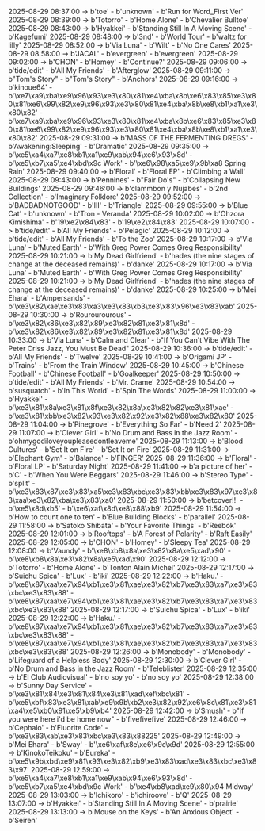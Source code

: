 2025-08-29 08:37:00 -> b'toe' - b'unknown' - b'Run for Word_First Ver'
2025-08-29 08:39:00 -> b'Totorro' - b'Home Alone' - b'Chevalier Bulltoe'
2025-08-29 08:43:00 -> b'Hyakkei' - b'Standing Still In A Moving Scene' - b'Kagefumi'
2025-08-29 08:48:00 -> b'3nd' - b'World Tour' - b'waltz for lilly'
2025-08-29 08:52:00 -> b'Via Luna' - b'Wilt' - b'No One Cares'
2025-08-29 08:58:00 -> b'JACAL' - b'evergreen' - b'evergreen'
2025-08-29 09:02:00 -> b'CHON' - b'Homey' - b'Continue?'
2025-08-29 09:06:00 -> b'tide/edit' - b'All My Friends' - b'Afterglow'
2025-08-29 09:11:00 -> b"Tom's Story" - b"Tom's Story" - b'Anchors'
2025-08-29 09:16:00 -> b'kinoue64' - b'\xe7\xa9\xba\xe9\x96\x93\xe3\x80\x81\xe4\xba\x8b\xe6\x83\x85\xe3\x80\x81\xe6\x99\x82\xe9\x96\x93\xe3\x80\x81\xe4\xba\x8b\xe8\xb1\xa1\xe3\x80\x82' - b'\xe7\xa9\xba\xe9\x96\x93\xe3\x80\x81\xe4\xba\x8b\xe6\x83\x85\xe3\x80\x81\xe6\x99\x82\xe9\x96\x93\xe3\x80\x81\xe4\xba\x8b\xe8\xb1\xa1\xe3\x80\x82'
2025-08-29 09:31:00 -> b'MASS OF THE FERMENTING DREGS' - b'Awakening:Sleeping' - b'Dramatic'
2025-08-29 09:35:00 -> b'\xe5\xa4\xa7\xe8\xb1\xa1\xe9\xab\x94\xe6\x93\x8d' - b'\xe5\xb7\xa5\xe4\xbd\x9c Work' - b'\xe6\x98\xa5\xe9\x9b\xa8 Spring Rain'
2025-08-29 09:40:00 -> b'Floral' - b'Floral EP' - b'Climbing a Wall'
2025-08-29 09:43:00 -> b'Pennines' - b"Fair Do's" - b'Collapsing New Buildings'
2025-08-29 09:46:00 -> b'clammbon y Nujabes' - b'2nd Collection' - b'Imaginary Folklore'
2025-08-29 09:52:00 -> b'BADBADNOTGOOD' - b'III' - b'Triangle'
2025-08-29 09:55:00 -> b'Blue Cat' - b'unknown' - b'Tron - Veranda'
2025-08-29 10:02:00 -> b'Ohzora Kimishima' - b'19\xe2\x84\x83' - b'19\xe2\x84\x83'
2025-08-29 10:07:00 -> b'tide/edit' - b'All My Friends' - b'Pelagic'
2025-08-29 10:12:00 -> b'tide/edit' - b'All My Friends' - b'To the Zoo'
2025-08-29 10:17:00 -> b'Via Luna' - b'Muted Earth' - b'With Greg Power Comes Greg Responsibility'
2025-08-29 10:21:00 -> b'My Dead Girlfriend' - b'hades (the nine stages of change at the deceased remains)' - b'danke'
2025-08-29 10:17:00 -> b'Via Luna' - b'Muted Earth' - b'With Greg Power Comes Greg Responsibility'
2025-08-29 10:21:00 -> b'My Dead Girlfriend' - b'hades (the nine stages of change at the deceased remains)' - b'danke'
2025-08-29 10:25:00 -> b'Mei Ehara' - b'Ampersands' - b'\xe3\x82\xae\xe3\x83\xa3\xe3\x83\xb3\xe3\x83\x96\xe3\x83\xab'
2025-08-29 10:30:00 -> b'Rourourourous' - b'\xe3\x82\x86\xe3\x82\x89\xe3\x82\x81\xe3\x81\x8d' - b'\xe3\x82\x86\xe3\x82\x89\xe3\x82\x81\xe3\x81\x8d'
2025-08-29 10:33:00 -> b'Via Luna' - b'Calm and Clear' - b"If You Can't Vibe With The Peter Criss Jazz, You Must Be Dead"
2025-08-29 10:36:00 -> b'tide/edit' - b'All My Friends' - b'Twelve'
2025-08-29 10:41:00 -> b'Origami JP' - b'Trains' - b'From the Train Window'
2025-08-29 10:45:00 -> b'Chinese Football' - b'Chinese Football' - b'Goalkeeper'
2025-08-29 10:50:00 -> b'tide/edit' - b'All My Friends' - b'Mr. Crame'
2025-08-29 10:54:00 -> b'susquatch' - b'In This World' - b'Spin The Words'
2025-08-29 11:00:00 -> b'Hyakkei' - b'\xe3\x81\x8a\xe3\x81\x8f\xe3\x82\x8a\xe3\x82\x82\xe3\x81\xae' - b'\xe3\x81\xbb\xe3\x82\x93\xe3\x82\x92\xe3\x82\x88\xe3\x82\x80'
2025-08-29 11:04:00 -> b'Pinegrove' - b'Everything So Far' - b'Need 2'
2025-08-29 11:07:00 -> b'Clever Girl' - b'No Drum and Bass in the Jazz Room' - b'ohmygodiloveyoupleasedontleaveme'
2025-08-29 11:13:00 -> b'Blood Cultures' - b'Set It on Fire' - b'Set It on Fire'
2025-08-29 11:31:00 -> b'Elephant Gym' - b'Balance' - b'FINGER'
2025-08-29 11:36:00 -> b'Floral' - b'Floral LP' - b'Saturday Night'
2025-08-29 11:41:00 -> b'a picture of her' - b'C' - b'When You Were Beggars'
2025-08-29 11:46:00 -> b'Stereo Type' - b'split' - b'\xe3\x83\x87\xe3\x83\xa5\xe3\x83\xbc\xe3\x83\xbb\xe3\x83\x97\xe3\x83\xaa\xe3\x82\xba\xe3\x83\xa0'
2025-08-29 11:50:00 -> b'betcover!!' - b'\xe5\x8d\xb5' - b'\xe6\xaf\x8d\xe8\x88\xb9'
2025-08-29 11:54:00 -> b'How to count one to ten' - b'Blue Building Blocks' - b'parallel'
2025-08-29 11:58:00 -> b'Satoko Shibata' - b'Your Favorite Things' - b'Reebok'
2025-08-29 12:01:00 -> b'Rooftops' - b'A Forest of Polarity' - b'Raft Easily'
2025-08-29 12:05:00 -> b'CHON' - b'Homey' - b'Sleepy Tea'
2025-08-29 12:08:00 -> b'Vaundy' - b'\xe8\xb8\x8a\xe3\x82\x8a\xe5\xad\x90' - b'\xe8\xb8\x8a\xe3\x82\x8a\xe5\xad\x90'
2025-08-29 12:12:00 -> b'Totorro' - b'Home Alone' - b'Tonton Alain Michel'
2025-08-29 12:17:00 -> b'Suichu Spica' - b'Lux' - b'iki'
2025-08-29 12:22:00 -> b'Haku.' - b'\xe8\x87\xaa\xe7\x94\xb1\xe3\x81\xae\xe3\x82\xb7\xe3\x83\xa7\xe3\x83\xbc\xe3\x83\x88' - b'\xe8\x87\xaa\xe7\x94\xb1\xe3\x81\xae\xe3\x82\xb7\xe3\x83\xa7\xe3\x83\xbc\xe3\x83\x88'
2025-08-29 12:17:00 -> b'Suichu Spica' - b'Lux' - b'iki'
2025-08-29 12:22:00 -> b'Haku.' - b'\xe8\x87\xaa\xe7\x94\xb1\xe3\x81\xae\xe3\x82\xb7\xe3\x83\xa7\xe3\x83\xbc\xe3\x83\x88' - b'\xe8\x87\xaa\xe7\x94\xb1\xe3\x81\xae\xe3\x82\xb7\xe3\x83\xa7\xe3\x83\xbc\xe3\x83\x88'
2025-08-29 12:26:00 -> b'Monobody' - b'Monobody' - b'Lifeguard of a Helpless Body'
2025-08-29 12:30:00 -> b'Clever Girl' - b'No Drum and Bass in the Jazz Room' - b'Teleblister'
2025-08-29 12:35:00 -> b'El Club Audiovisual' - b'no soy yo' - b'no soy yo'
2025-08-29 12:38:00 -> b'Sunny Day Service' - b'\xe3\x81\x84\xe3\x81\x84\xe3\x81\xad\xef\xbc\x81' - b'\xe5\xbf\x83\xe3\x81\xab\xe9\x9b\xb2\xe3\x82\x92\xe6\x8c\x81\xe3\x81\xa4\xe5\xb0\x91\xe5\xb9\xb4'
2025-08-29 12:42:00 -> b'Smush' - b"if you were here i'd be home now" - b'fivefivefive'
2025-08-29 12:46:00 -> b'Cephalo' - b'Fluorite Code' - b'\xe3\x83\xab\xe3\x83\xbc\xe3\x83\x88225'
2025-08-29 12:49:00 -> b'Mei Ehara' - b'Sway' - b'\xe6\xaf\x8e\xe6\x9c\x9d'
2025-08-29 12:55:00 -> b'KinokoTeikoku' - b'Eureka' - b'\xe5\x9b\xbd\xe9\x81\x93\xe3\x82\xb9\xe3\x83\xad\xe3\x83\xbc\xe3\x83\x97'
2025-08-29 12:59:00 -> b'\xe5\xa4\xa7\xe8\xb1\xa1\xe9\xab\x94\xe6\x93\x8d' - b'\xe5\xb7\xa5\xe4\xbd\x9c Work' - b'\xe4\xb8\xad\xe9\x80\x94 Midway'
2025-08-29 13:03:00 -> b'Ichikoro' - b'ichiroove' - b'Q'
2025-08-29 13:07:00 -> b'Hyakkei' - b'Standing Still In A Moving Scene' - b'prairie'
2025-08-29 13:13:00 -> b'Mouse on the Keys' - b'An Anxious Object' - b'Seiren'
